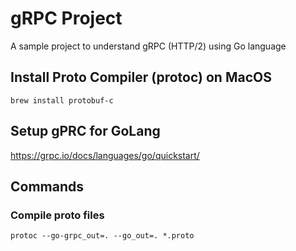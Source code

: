 # gRPC Project
A sample project to understand gRPC (HTTP/2) using Go language

## Install Proto Compiler (protoc) on MacOS
```shell
brew install protobuf-c
```

## Setup gPRC for GoLang
https://grpc.io/docs/languages/go/quickstart/

## Commands
### Compile proto files
```shell
protoc --go-grpc_out=. --go_out=. *.proto
```
